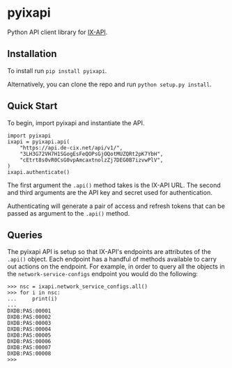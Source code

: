 # pyixapi

Python API client library for [IX-API](https://ix-api.net/).

## Installation

To install run `pip install pyixapi`.

Alternatively, you can clone the repo and run `python setup.py install`.

## Quick Start

To begin, import pyixapi and instantiate the API.

```
import pyixapi
ixapi = pyixapi.api(
    "https://api.de-cix.net/api/v1/",
    "3LH3G72VH7H1SGogEsFeQOPsGjOQotMUZQRt2pK7YbH",
    "cEtrt8s0vR0CsG0vpAmcaxtnolzZj7DEG0B7izvwPlV",
)
ixapi.authenticate()
```

The first argument the `.api()` method takes is the IX-API URL. The second and
third arguments are the API key and secret used for authentication.

Authenticating will generate a pair of access and refresh tokens that can be
passed as argument to the `.api()` method.


## Queries

The pyixapi API is setup so that IX-API's endpoints are attributes of the
`.api()` object. Each endpoint has a handful of methods available to carry out
actions on the endpoint. For example, in order to query all the objects in the
`network-service-configs` endpoint you would do the following:

```
>>> nsc = ixapi.network_service_configs.all()
>>> for i in nsc:
...     print(i)
...
DXDB:PAS:00001
DXDB:PAS:00002
DXDB:PAS:00003
DXDB:PAS:00004
DXDB:PAS:00005
DXDB:PAS:00006
DXDB:PAS:00007
DXDB:PAS:00008
>>>
```
